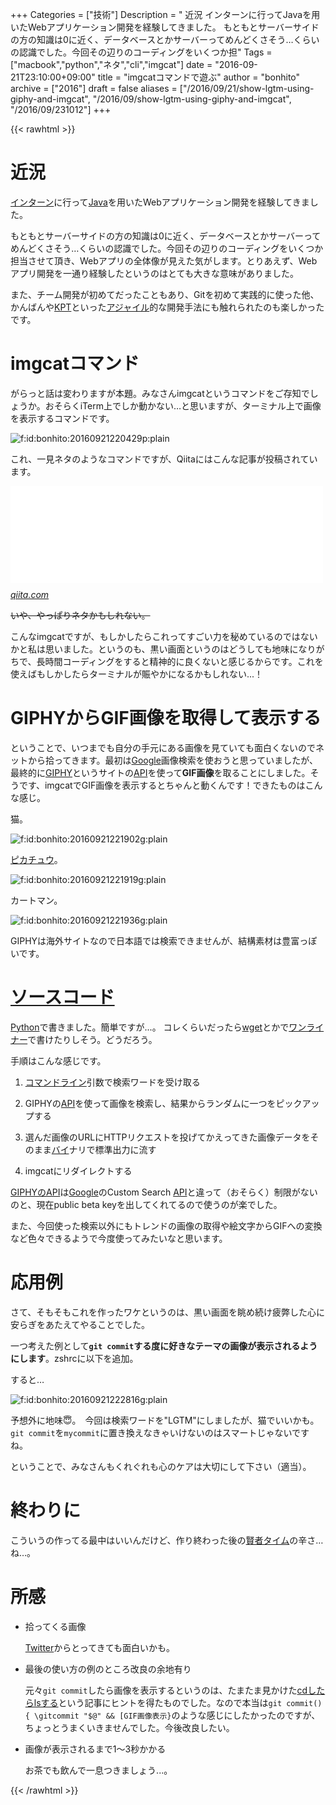 +++
Categories = ["技術"]
Description = " 近況  インターンに行ってJavaを用いたWebアプリケーション開発を経験してきました。  もともとサーバーサイドの方の知識は0に近く、データベースとかサーバーってめんどくさそう…くらいの認識でした。今回その辺りのコーディングをいくつか担"
Tags = ["macbook","python","ネタ","cli","imgcat"]
date = "2016-09-21T23:10:00+09:00"
title = "imgcatコマンドで遊ぶ"
author = "bonhito"
archive = ["2016"]
draft = false
aliases = ["/2016/09/21/show-lgtm-using-giphy-and-imgcat", "/2016/09/show-lgtm-using-giphy-and-imgcat", "/2016/09/231012"]
+++

{{< rawhtml >}}
<body>
<h1>近況</h1>

<p><a class="keyword" href="http://d.hatena.ne.jp/keyword/%A5%A4%A5%F3%A5%BF%A1%BC%A5%F3">インターン</a>に行って<a class="keyword" href="http://d.hatena.ne.jp/keyword/Java">Java</a>を用いたWebアプリケーション開発を経験してきました。</p>

<p>もともとサーバーサイドの方の知識は0に近く、データベースとかサーバーってめんどくさそう…くらいの認識でした。今回その辺りのコーディングをいくつか担当させて頂き、Webアプリの全体像が見えた気がします。とりあえず、Webアプリ開発を一通り経験したというのはとても大きな意味がありました。</p>

<p>また、チーム開発が初めてだったこともあり、Gitを初めて実践的に使った他、かんばんや<a class="keyword" href="http://d.hatena.ne.jp/keyword/KPT">KPT</a>といった<a class="keyword" href="http://d.hatena.ne.jp/keyword/%A5%A2%A5%B8%A5%E3%A5%A4%A5%EB">アジャイル</a>的な開発手法にも触れられたのも楽しかったです。</p>

<h1>imgcatコマンド</h1>

<p>がらっと話は変わりますが本題。みなさんimgcatというコマンドをご存知でしょうか。おそらくiTerm上でしか動かない…と思いますが、ターミナル上で画像を表示するコマンドです。</p>

<p><span itemscope itemtype="http://schema.org/Photograph"><img src="https://cdn-ak.f.st-hatena.com/images/fotolife/b/bonhito/20160921/20160921220429.png" alt="f:id:bonhito:20160921220429p:plain" title="f:id:bonhito:20160921220429p:plain" class="hatena-fotolife" itemprop="image"></span></p>

<p>これ、一見ネタのようなコマンドですが、Qiitaにはこんな記事が投稿されています。</p>

<p><iframe src="//hatenablog-parts.com/embed?url=http%3A%2F%2Fqiita.com%2Fuiureo%2Fitems%2Fbe92c8fdaeaec9b506e4" title="画像処理をするときに、iTermの画像表示機能が便利 - Qiita" class="embed-card embed-webcard" scrolling="no" frameborder="0" style="display: block; width: 100%; height: 155px; max-width: 500px; margin: 10px 0px;"></iframe><cite class="hatena-citation"><a href="http://qiita.com/uiureo/items/be92c8fdaeaec9b506e4">qiita.com</a></cite></p>

<p><s>いや、やっぱりネタかもしれない。</s></p>

<p>こんなimgcatですが、もしかしたらこれってすごい力を秘めているのではないかと私は思いました。というのも、黒い画面というのはどうしても地味になりがちで、長時間コーディングをすると精神的に良くないと感じるからです。これを使えばもしかしたらターミナルが賑やかになるかもしれない...！</p>

<h1>GIPHYからGIF画像を取得して表示する</h1>

<p>ということで、いつまでも自分の手元にある画像を見ていても面白くないのでネットから拾ってきます。最初は<a class="keyword" href="http://d.hatena.ne.jp/keyword/Google">Google</a>画像検索を使おうと思っていましたが、最終的に<a href="http://giphy.com/">GIPHY</a>というサイトの<a class="keyword" href="http://d.hatena.ne.jp/keyword/API">API</a>を使って<b>GIF画像</b>を取ることにしました。そうです、imgcatでGIF画像を表示するとちゃんと動くんです！できたものはこんな感じ。</p>

<p>猫。</p>

<p><span itemscope itemtype="http://schema.org/Photograph"><img src="https://cdn-ak.f.st-hatena.com/images/fotolife/b/bonhito/20160921/20160921221902.gif" alt="f:id:bonhito:20160921221902g:plain" title="f:id:bonhito:20160921221902g:plain" class="hatena-fotolife" itemprop="image"></span></p>

<p><a class="keyword" href="http://d.hatena.ne.jp/keyword/%A5%D4%A5%AB%A5%C1%A5%E5%A5%A6">ピカチュウ</a>。</p>

<p><span itemscope itemtype="http://schema.org/Photograph"><img src="https://cdn-ak.f.st-hatena.com/images/fotolife/b/bonhito/20160921/20160921221919.gif" alt="f:id:bonhito:20160921221919g:plain" title="f:id:bonhito:20160921221919g:plain" class="hatena-fotolife" itemprop="image"></span></p>

<p>カートマン。</p>

<p><span itemscope itemtype="http://schema.org/Photograph"><img src="https://cdn-ak.f.st-hatena.com/images/fotolife/b/bonhito/20160921/20160921221936.gif" alt="f:id:bonhito:20160921221936g:plain" title="f:id:bonhito:20160921221936g:plain" class="hatena-fotolife" itemprop="image"></span></p>

<p>GIPHYは海外サイトなので日本語では検索できませんが、結構素材は豊富っぽいです。</p>

<h1><a class="keyword" href="http://d.hatena.ne.jp/keyword/%A5%BD%A1%BC%A5%B9%A5%B3%A1%BC%A5%C9">ソースコード</a></h1>

<p><a class="keyword" href="http://d.hatena.ne.jp/keyword/Python">Python</a>で書きました。簡単ですが...。
コレくらいだったら<a class="keyword" href="http://d.hatena.ne.jp/keyword/wget">wget</a>とかで<a class="keyword" href="http://d.hatena.ne.jp/keyword/%A5%EF%A5%F3%A5%E9%A5%A4%A5%CA%A1%BC">ワンライナー</a>で書けたりしそう。どうだろう。</p>

<p>手順はこんな感じです。</p>

<ol>
<li><p><a class="keyword" href="http://d.hatena.ne.jp/keyword/%A5%B3%A5%DE%A5%F3%A5%C9%A5%E9%A5%A4%A5%F3">コマンドライン</a>引数で検索ワードを受け取る</p></li>
<li><p>GIPHYの<a class="keyword" href="http://d.hatena.ne.jp/keyword/API">API</a>を使って画像を検索し、結果からランダムに一つをピックアップする</p></li>
<li><p>選んだ画像のURLにHTTPリクエストを投げてかえってきた画像データをそのまま<a class="keyword" href="http://d.hatena.ne.jp/keyword/%A5%D0%A5%A4">バイ</a>ナリで標準出力に流す</p></li>
<li><p>imgcatにリダイレクトする</p></li>
</ol>


<p><a href="https://api.giphy.com/">GIPHYのAPI</a>は<a class="keyword" href="http://d.hatena.ne.jp/keyword/Google">Google</a>のCustom Search <a class="keyword" href="http://d.hatena.ne.jp/keyword/API">API</a>と違って（おそらく）制限がないのと、現在public beta keyを出してくれてるので使うのが楽でした。</p>

<p>また、今回使った検索以外にもトレンドの画像の取得や絵文字からGIFへの変換など色々できるようで今度使ってみたいなと思います。</p>

<script src="https://gist.github.com/piyo56/16677e921788d9c911546e577ca303d5.js"></script>


<h1>応用例</h1>

<p>さて、そもそもこれを作ったワケというのは、黒い画面を眺め続け疲弊した心に安らぎをあたえてやることでした。</p>

<p>一つ考えた例として<b><code>git commit</code>する度に好きなテーマの画像が表示されるようにします</b>。zshrcに以下を追加。</p>

<script src="https://gist.github.com/piyo56/6fd9e6213422f4c620cbc95e537dbd16.js"></script>


<p>すると…</p>

<p><span itemscope itemtype="http://schema.org/Photograph"><img src="https://cdn-ak.f.st-hatena.com/images/fotolife/b/bonhito/20160921/20160921222816.gif" alt="f:id:bonhito:20160921222816g:plain" title="f:id:bonhito:20160921222816g:plain" class="hatena-fotolife" itemprop="image"></span></p>

<p>予想外に地味😇。　今回は検索ワードを"LGTM"にしましたが、猫でいいかも。<code>git commit</code>を<code>mycommit</code>に置き換えなきゃいけないのはスマートじゃないですね。</p>

<p>ということで、みなさんもくれぐれも心のケアは大切にして下さい（適当）。</p>

<h1>終わりに</h1>

<p>こういうの作ってる最中はいいんだけど、作り終わった後の<a class="keyword" href="http://d.hatena.ne.jp/keyword/%B8%AD%BC%D4%A5%BF%A5%A4%A5%E0">賢者タイム</a>の辛さ…ね…。</p>

<h1>所感</h1>

<ul>
<li>
<p>拾ってくる画像</p>

<p>  <a class="keyword" href="http://d.hatena.ne.jp/keyword/Twitter">Twitter</a>からとってきても面白いかも。</p>
</li>
<li>
<p>最後の使い方の例のところ改良の余地有り</p>

<p>  元々<code>git commit</code>したら画像を表示するというのは、たまたま見かけた<a href="http://qiita.com/b4b4r07/items/8cf5d1c8b3fbfcf01a5d">cdしたらlsする</a>という記事にヒントを得たものでした。なので本当は<code>git commit() { \gitcommit "$@" &amp;&amp; [GIF画像表示}</code>のような感じにしたかったのですが、ちょっとうまくいきませんでした。今後改良したい。
  　</p>
</li>
<li>
<p>画像が表示されるまで1〜3秒かかる</p>

<p>  お茶でも飲んで一息つきましょう...。</p>
</li>
</ul>

</body>
{{< /rawhtml >}}

